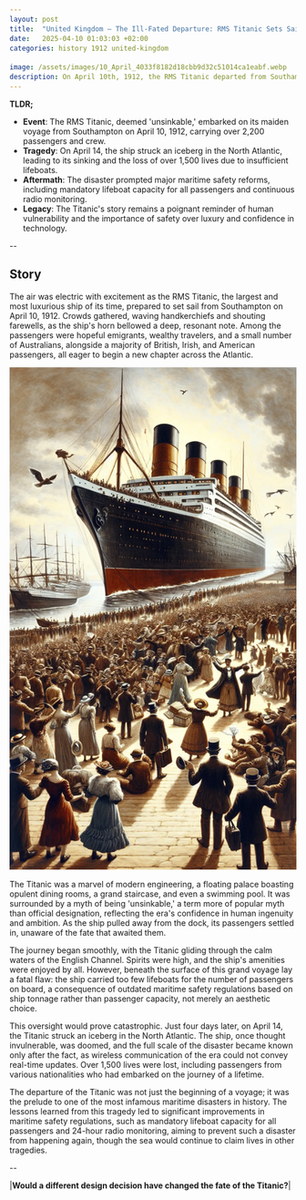 ```yaml
---
layout: post
title:  "United Kingdom – The Ill-Fated Departure: RMS Titanic Sets Sail - April 10, 1912"
date:   2025-04-10 01:03:03 +02:00
categories: history 1912 united-kingdom

image: /assets/images/10_April_4033f8182d18cbb9d32c51014ca1eabf.webp
description: On April 10th, 1912, the RMS Titanic departed from Southampton, England, on its maiden voyage to New York City. Although the event itself took place in England, it had significant implications for Australia, as many Australians were among the passengers.
---
```


**TLDR;**
- **Event**: The RMS Titanic, deemed 'unsinkable,' embarked on its maiden voyage from Southampton on April 10, 1912, carrying over 2,200 passengers and crew.
- **Tragedy**: On April 14, the ship struck an iceberg in the North Atlantic, leading to its sinking and the loss of over 1,500 lives due to insufficient lifeboats.
- **Aftermath**: The disaster prompted major maritime safety reforms, including mandatory lifeboat capacity for all passengers and continuous radio monitoring.
- **Legacy**: The Titanic's story remains a poignant reminder of human vulnerability and the importance of safety over luxury and confidence in technology.

--


## Story
The air was electric with excitement as the RMS Titanic, the largest and most luxurious ship of its time, prepared to set sail from Southampton on April 10, 1912. Crowds gathered, waving handkerchiefs and shouting farewells, as the ship's horn bellowed a deep, resonant note. Among the passengers were hopeful emigrants, wealthy travelers, and a small number of Australians, alongside a majority of British, Irish, and American passengers, all eager to begin a new chapter across the Atlantic.

![Image](/assets/images/10_April_4033f8182d18cbb9d32c51014ca1eabf.webp)

The Titanic was a marvel of modern engineering, a floating palace boasting opulent dining rooms, a grand staircase, and even a swimming pool. It was surrounded by a myth of being 'unsinkable,' a term more of popular myth than official designation, reflecting the era's confidence in human ingenuity and ambition. As the ship pulled away from the dock, its passengers settled in, unaware of the fate that awaited them.

The journey began smoothly, with the Titanic gliding through the calm waters of the English Channel. Spirits were high, and the ship's amenities were enjoyed by all. However, beneath the surface of this grand voyage lay a fatal flaw: the ship carried too few lifeboats for the number of passengers on board, a consequence of outdated maritime safety regulations based on ship tonnage rather than passenger capacity, not merely an aesthetic choice.

This oversight would prove catastrophic. Just four days later, on April 14, the Titanic struck an iceberg in the North Atlantic. The ship, once thought invulnerable, was doomed, and the full scale of the disaster became known only after the fact, as wireless communication of the era could not convey real-time updates. Over 1,500 lives were lost, including passengers from various nationalities who had embarked on the journey of a lifetime.

The departure of the Titanic was not just the beginning of a voyage; it was the prelude to one of the most infamous maritime disasters in history. The lessons learned from this tragedy led to significant improvements in maritime safety regulations, such as mandatory lifeboat capacity for all passengers and 24-hour radio monitoring, aiming to prevent such a disaster from happening again, though the sea would continue to claim lives in other tragedies.


--

|**Would a different design decision have changed the fate of the Titanic?**|

